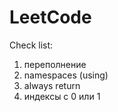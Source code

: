 # LeetCode

Check list:
1. переполнение
2. namespaces (using)
3. always return
4. индексы с 0 или 1
